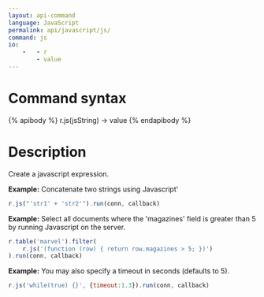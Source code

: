 ```yaml
---
layout: api-command 
language: JavaScript
permalink: api/javascript/js/
command: js
io:
    -   - r
        - value
---
```


# Command syntax #

{% apibody %}
r.js(jsString) &rarr; value
{% endapibody %}

# Description #

Create a javascript expression.

__Example:__ Concatenate two strings using Javascript'

```js
r.js("'str1' + 'str2'").run(conn, callback)
```

__Example:__ Select all documents where the 'magazines' field is greater than 5 by running Javascript on the server.

```js
r.table('marvel').filter(
    r.js('(function (row) { return row.magazines > 5; })')
).run(conn, callback)
```


__Example:__ You may also specify a timeout in seconds (defaults to 5).

```js
r.js('while(true) {}', {timeout:1.3}).run(conn, callback)
```

